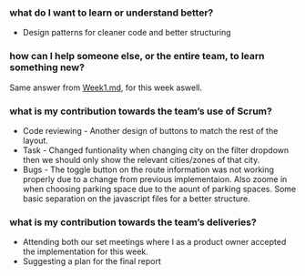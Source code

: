 ### what do I want to learn or understand better?

* Design patterns for cleaner code and better structuring

### how can I help someone else, or the entire team, to learn something new?

Same answer from [Week1.md](https://github.com/Morshok/Klingon-repo/blob/master/Organization/Reflections/Individual%20Reflections/Phong/Week1.md), for this week aswell.

### what is my contribution towards the team’s use of Scrum?

* Code reviewing - Another design of buttons to match the rest of the layout. 
* Task - Changed funtionality when changing city on the filter dropdown then we should only show the relevant cities/zones of that city. 
* Bugs - The toggle button on the route information was not working properly due to a change from previous implementaion. Also zoome in when choosing parking space due to the aount of parking spaces. Some basic separation on the javascript files for a better structure.

### what is my contribution towards the team’s deliveries?

* Attending both our set meetings where I as a product owner accepted the implementation for this week.
* Suggesting a plan for the final report
